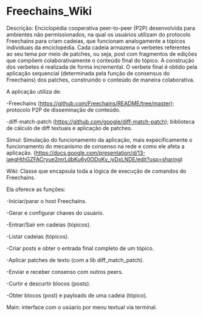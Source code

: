 # Freechains_Wiki

Descrição: Enciclopédia cooperativa peer-to-peer (P2P) desenvolvida para ambientes não permissionados, na qual os usuários utilizam do protocolo Freechains para criam cadeias, que funcionam analogamente a tópicos individuais da enciclopédia.
Cada cadeia armazena o verbetes referentes ao seu tema por meio de patches, ou seja,  post com fragmentos de edições que compõem colaborativamente o conteúdo final do tópico. 
A construção dos verbetes é realizada de forma incremental. O verbete final é obtido pela aplicação sequencial (determinada pela função de consensus do Freechains) dos patches, construindo o conteúdo de maneira colaborativa.

A aplicação utiliza de:

  -Freechains (https://github.com/Freechains/README/tree/master); protocolo P2P de disseminação de conteúdo.

  -diff-match-patch (https://github.com/google/diff-match-patch); biblioteca de cálculo de diff textuais e aplicação de patches.
  
Simul: Simulação do funcionamento da aplicação, mais expecificamente o funcionamento do mecanismo de consenso na rede e como ele afeta a aplicação. (https://docs.google.com/presentation/d/13-jaegHthGZFACryue2mrLdbKu6y0ODoKv_jyDxLNDE/edit?usp=sharing)

Wiki: Classe que  encapsula toda a lógica de execução de comandos do Freechains. 

  Ela oferece as funções:

  -Iniciar/parar o host Freechains.

  -Gerar e configurar chaves do usuário.

  -Entrar/Sair em cadeias (tópicos).

  -Listar cadeias (tópicos).

  -Criar posts e obter o entrada final completo de um tópico.

  -Aplicar patches de texto (com a lib diff_match_patch).

  -Enviar e receber consenso com outros peers.

  -Curtir e descurtir blocos (posts).

  -Obter blocos (post) e payloads de uma cadeia (tópico).

Main: interface com o usúario por menu textual via terminal.

